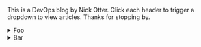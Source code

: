 This is a DevOps blog by Nick Otter. Click each header to trigger a dropdown to view articles. Thanks for stopping by.

<details>
  <summary markdown='span'>Foo</summary>
     <div class="tip" markdown="1">## Foo
      [foo](#)<br>
     <\div>
</details>

<details>
  <summary>Bar</summary>
  
  ##Bar
  [Bar](#)<br>

</details>
